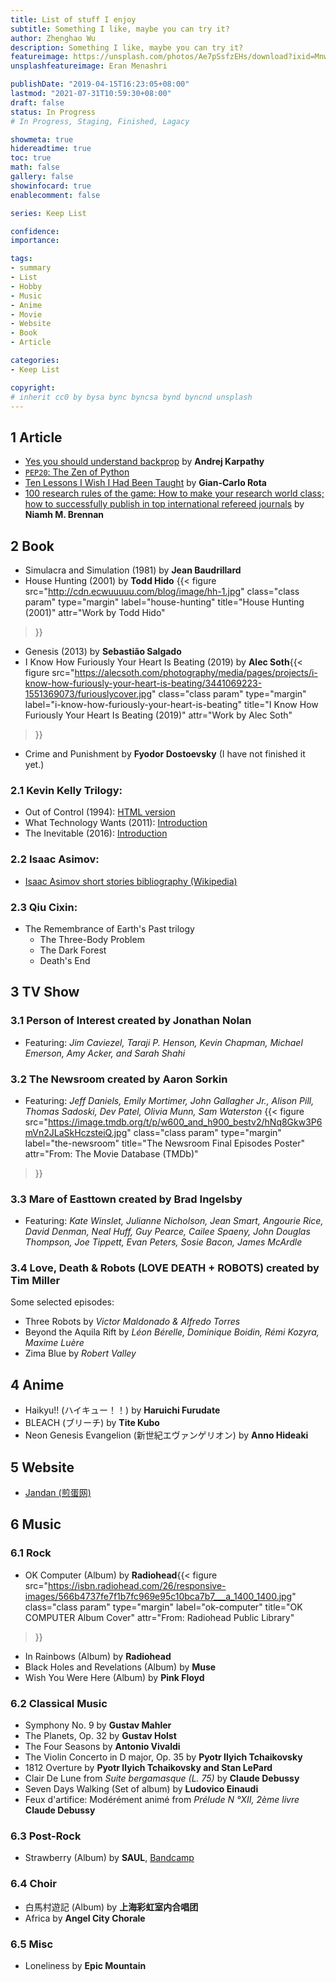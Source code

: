 ```yaml
---
title: List of stuff I enjoy
subtitle: Something I like, maybe you can try it?
author: Zhenghao Wu
description: Something I like, maybe you can try it?
featureimage: https://unsplash.com/photos/Ae7pSsfzEHs/download?ixid=MnwxMjA3fDB8MXxzZWFyY2h8Mnx8Y29sbGVjdGlvbnx8MHx8fHwxNjQxOTA5MDU2&force=true&w=2400
unsplashfeatureimage: Eran Menashri

publishDate: "2019-04-15T16:23:05+08:00"
lastmod: "2021-07-31T10:59:30+08:00"
draft: false
status: In Progress
# In Progress, Staging, Finished, Lagacy

showmeta: true
hidereadtime: true
toc: true
math: false
gallery: false
showinfocard: true
enablecomment: false

series: Keep List

confidence: 
importance: 

tags:
- summary
- List
- Hobby
- Music
- Anime
- Movie
- Website
- Book
- Article

categories:
- Keep List

copyright: 
# inherit cc0 by bysa bync byncsa bynd byncnd unsplash
---
```


<!--more-->

## 1 Article

- [Yes you should understand backprop](https://medium.com/@karpathy/yes-you-should-understand-backprop-e2f06eab496b) by **Andrej Karpathy**
- [`PEP20`: The Zen of Python](https://www.python.org/dev/peps/pep-0020/)
- [Ten Lessons I Wish I Had Been Taught](https://www.ams.org/notices/199701/comm-rota.pdf) by **Gian-Carlo Rota**
- [100 research rules of the game: How to make your research world class; how to successfully publish in top international refereed journals](https://www.emerald.com/insight/content/doi/10.1108/AAAJ-02-2019-032/full/html) by **Niamh M. Brennan**

## 2 Book

- Simulacra and Simulation (1981) by **Jean Baudrillard**
- House Hunting (2001) by **Todd Hido** {{< figure
  src="http://cdn.ecwuuuuu.com/blog/image/hh-1.jpg"
  class="class param"
  type="margin"
  label="house-hunting"
  title="House Hunting (2001)"
  attr="Work by Todd Hido"
 >}}
- Genesis (2013) by **Sebastião Salgado**
- I Know How Furiously Your Heart Is Beating (2019) by **Alec Soth**{{< figure
  src="https://alecsoth.com/photography/media/pages/projects/i-know-how-furiously-your-heart-is-beating/3441069223-1551369073/furiouslycover.jpg"
  class="class param"
  type="margin"
  label="i-know-how-furiously-your-heart-is-beating"
  title="I Know How Furiously Your Heart Is Beating (2019)"
  attr="Work by Alec Soth"
 >}}
- Crime and Punishment by **Fyodor Dostoevsky** (I have not finished it yet.)

### 2.1 Kevin Kelly Trilogy:
- Out of Control (1994): [HTML version](http://kk.org/outofcontrol/contents.php)
- What Technology Wants (2011): [Introduction](https://kk.org/books/what-technology-wants/)
- The Inevitable (2016): [Introduction](https://kk.org/books/the-inevitable/)

### 2.2 Isaac Asimov:
- [Isaac Asimov short stories bibliography (Wikipedia)](https://en.wikipedia.org/wiki/Isaac_Asimov_short_stories_bibliography)

### 2.3 Qiu Cixin:
- The Remembrance of Earth's Past trilogy
  - The Three-Body Problem
  - The Dark Forest
  - Death's End

## 3 TV Show

### 3.1 Person of Interest created by **Jonathan Nolan**
  - Featuring: *Jim Caviezel, Taraji P. Henson, Kevin Chapman, Michael Emerson, Amy Acker, and Sarah Shahi*

### 3.2 The Newsroom created by **Aaron Sorkin**
- Featuring: *Jeff Daniels, Emily Mortimer, John Gallagher Jr., Alison Pill, Thomas Sadoski, Dev Patel, Olivia Munn, Sam Waterston* {{< figure
  src="https://image.tmdb.org/t/p/w600_and_h900_bestv2/hNq8Gkw3P6mVn2JLaSkHczsteiQ.jpg"
  class="class param"
  type="margin"
  label="the-newsroom"
  title="The Newsroom Final Episodes Poster"
  attr="From: The Movie Database (TMDb)"
 >}}

### 3.3 Mare of Easttown created by **Brad Ingelsby**
- Featuring: *Kate Winslet, Julianne Nicholson, Jean Smart, Angourie Rice, David Denman, Neal Huff, Guy Pearce, Cailee Spaeny, John Douglas Thompson, Joe Tippett, Evan Peters, Sosie Bacon, James McArdle*

### 3.4 Love, Death & Robots (LOVE DEATH + ROBOTS) created by Tim Miller
Some selected episodes:
- Three Robots by *Victor Maldonado & Alfredo Torres*
- Beyond the Aquila Rift by *Léon Bérelle, Dominique Boidin, Rémi Kozyra, Maxime Luère*
- Zima Blue by *Robert Valley*


## 4 Anime

- Haikyu!! (ハイキュー！！) by **Haruichi Furudate**
- BLEACH (ブリーチ) by **Tite Kubo**
- Neon Genesis Evangelion (新世紀エヴァンゲリオン) by **Anno Hideaki**

## 5 Website

- [Jandan (煎蛋网)](https://jandan.net)

## 6 Music

### 6.1 Rock

- OK Computer (Album) by **Radiohead**{{< figure
  src="https://isbn.radiohead.com/26/responsive-images/566b4737fe7f1b7fc969e95c10bca7b7___a_1400_1400.jpg"
  class="class param"
  type="margin"
  label="ok-computer"
  title="OK COMPUTER Album Cover"
  attr="From: Radiohead Public Library"
 >}}
- In Rainbows (Album) by **Radiohead**
- Black Holes and Revelations (Album) by **Muse**
- Wish You Were Here (Album) by **Pink Floyd**

### 6.2 Classical Music

- Symphony No. 9 by **Gustav Mahler**
- The Planets, Op. 32 by **Gustav Holst**
- The Four Seasons by **Antonio Vivaldi**
- The Violin Concerto in D major, Op. 35 by **Pyotr Ilyich Tchaikovsky**
- 1812 Overture by **Pyotr Ilyich Tchaikovsky and Stan LePard**
- Clair De Lune from *Suite bergamasque (L. 75)* by **Claude Debussy**
- Seven Days Walking (Set of album) by **Ludovico Einaudi**
- Feux d'artifice: Modérément animé from *Prélude N °XII, 2ème livre* **Claude Debussy**


### 6.3 Post-Rock

- Strawberry (Album) by **SAUL**, [Bandcamp](https://wearybirdrecords.bandcamp.com/album/strawberry)

### 6.4 Choir

- 白馬村遊記 (Album) by **上海彩虹室内合唱团**
- Africa by **Angel City Chorale**

### 6.5 Misc

- Loneliness by **Epic Mountain**
